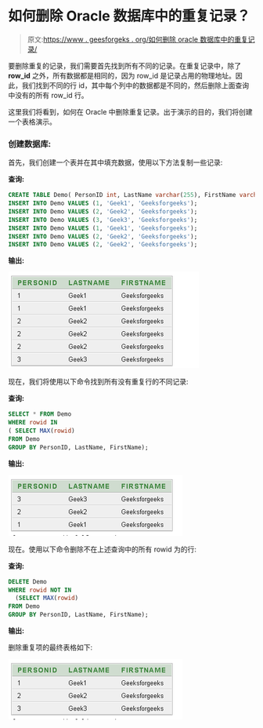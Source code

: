 # 如何删除 Oracle 数据库中的重复记录？

> 原文:[https://www . geesforgeks . org/如何删除 oracle 数据库中的重复记录/](https://www.geeksforgeeks.org/how-to-delete-duplicate-records-in-oracle-database/)

要删除重复的记录，我们需要首先找到所有不同的记录。在重复记录中，除了 **row_id** 之外，所有数据都是相同的，因为 row_id 是记录占用的物理地址。因此，我们找到不同的行 id，其中每个列中的数据都是不同的，然后删除上面查询中没有的所有 row_id 行。

这里我们将看到，如何在 Oracle 中删除重复记录。出于演示的目的，我们将创建一个表格演示。

### **创建数据库:**

首先，我们创建一个表并在其中填充数据，使用以下方法复制一些记录:

**查询:**

```sql
CREATE TABLE Demo( PersonID int, LastName varchar(255), FirstName varchar(255));
INSERT INTO Demo VALUES (1, 'Geek1', 'Geeksforgeeks');
INSERT INTO Demo VALUES (2, 'Geek2', 'Geeksforgeeks');
INSERT INTO Demo VALUES (3, 'Geek3', 'Geeksforgeeks');
INSERT INTO Demo VALUES (1, 'Geek1', 'Geeksforgeeks');
INSERT INTO Demo VALUES (2, 'Geek2', 'Geeksforgeeks');
INSERT INTO Demo VALUES (2, 'Geek2', 'Geeksforgeeks');
```

**输出:**

![](img/7a364063fb8bbafbce8c0b5661a44bf8.png)

现在，我们将使用以下命令找到所有没有重复行的不同记录:

**查询:**

```sql
SELECT * FROM Demo 
WHERE rowid IN 
( SELECT MAX(rowid)  
FROM Demo
GROUP BY PersonID, LastName, FirstName);
```

**输出:**

![](img/b3d6e959329c7a38b480c2af96237728.png)

现在。使用以下命令删除不在上述查询中的所有 rowid 为的行:

**查询:**

```sql
DELETE Demo  
WHERE rowid NOT IN 
  (SELECT MAX(rowid)  
FROM Demo
GROUP BY PersonID, LastName, FirstName);
```

**输出:**

删除重复项的最终表格如下:

![](img/ceee2a2b4892258edb7b7147909d4ee4.png)